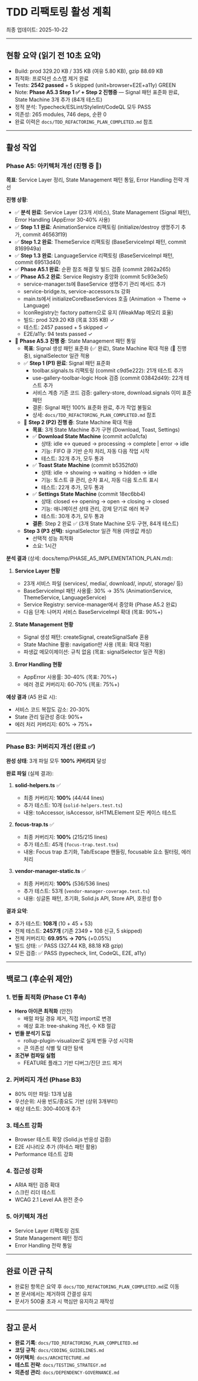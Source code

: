 # TDD 리팩토링 활성 계획

최종 업데이트: 2025-10-22

---

## 현황 요약 (읽기 전 10초 요약)

- Build: prod 329.20 KB / 335 KB (여유 5.80 KB), gzip 88.69 KB
- 최적화: 프로덕션 소스맵 제거 완료
- Tests: **2542 passed** + 5 skipped (unit+browser+E2E+a11y) GREEN
- Note: **Phase A5.3 Step 1 ✅ + Step 2 진행중** — Signal 패턴 표준화 완료,
  State Machine 3개 추가 (84개 테스트)
- 정적 분석: Typecheck/ESLint/Stylelint/CodeQL 모두 PASS
- 의존성: 265 modules, 746 deps, 순환 0
- 완료 이력은 `docs/TDD_REFACTORING_PLAN_COMPLETED.md` 참조

---

## 활성 작업

### Phase A5: 아키텍처 개선 (진행 중 🔄)

**목표**: Service Layer 정리, State Management 패턴 통일, Error Handling 전략
개선

**진행 상황**:

- ✅ **분석 완료**: Service Layer (23개 서비스), State Management (Signal 패턴),
  Error Handling (AppError 30-40% 사용)
- ✅ **Step 1.1 완료**: AnimationService 리팩토링 (initialize/destroy 생명주기
  추가, commit 46563f19)
- ✅ **Step 1.2 완료**: ThemeService 리팩토링 (BaseServiceImpl 패턴, commit
  8169949a)
- ✅ **Step 1.3 완료**: LanguageService 리팩토링 (BaseServiceImpl 패턴, commit
  69513d40)
- ✅ **Phase A5.1 완료**: 순환 참조 해결 및 빌드 검증 (commit 2862a265)
- ✅ **Phase A5.2 완료**: Service Registry 중앙화 (commit 5c93e3e5)
  - service-manager.ts에 BaseService 생명주기 관리 메서드 추가
  - service-bridge.ts, service-accessors.ts 강화
  - main.ts에서 initializeCoreBaseServices 호출 (Animation → Theme → Language)
  - IconRegistry는 factory pattern으로 유지 (WeakMap 메모리 효율)
  - 빌드: prod 329.20 KB (목표 335 KB) ✓
  - 테스트: 2457 passed + 5 skipped ✓
  - E2E/a11y: 94 tests passed ✓
- 🔄 **Phase A5.3 진행 중**: State Management 패턴 통일
  - **목표**: Signal 생성 패턴 표준화 (✅ 완료), State Machine 확대 적용 (🔄
    진행중), signalSelector 일관 적용
  - ✅ **Step 1 (P1) 완료**: Signal 패턴 표준화
    - toolbar.signals.ts 리팩토링 (commit c9d5e222): 21개 테스트 추가
    - use-gallery-toolbar-logic Hook 검증 (commit 03842d49): 22개 테스트 추가
    - 서비스 계층 기존 코드 검증: gallery-store, download.signals 이미 표준 패턴
    - 결론: Signal 패턴 100% 표준화 완료, 추가 작업 불필요
    - 상세: `docs/TDD_REFACTORING_PLAN_COMPLETED.md` 참조
  - 🔄 **Step 2 (P2) 진행 중**: State Machine 확대 적용
    - **목표**: 3개 State Machine 추가 구현 (Download, Toast, Settings)
    - ✅ **Download State Machine** (commit ac0a1cfa)
      - 상태: idle ↔ queued → processing → complete | error → idle
      - 기능: FIFO 큐 기반 순차 처리, 자동 다음 작업 시작
      - 테스트: 32개 추가, 모두 통과
    - ✅ **Toast State Machine** (commit b5352fd0)
      - 상태: idle → showing → waiting → hidden → idle
      - 기능: 토스트 큐 관리, 순차 표시, 자동 다음 토스트 표시
      - 테스트: 22개 추가, 모두 통과
    - ✅ **Settings State Machine** (commit 18ec6bb4)
      - 상태: closed ↔ opening → open → closing → closed
      - 기능: 애니메이션 상태 관리, 강제 닫기로 에러 복구
      - 테스트: 30개 추가, 모두 통과
    - **결론**: Step 2 완료 ✅ (3개 State Machine 모두 구현, 84개 테스트)
  - **Step 3 (P3 선택)**: signalSelector 일관 적용 (파생값 캐싱)
    - 선택적 성능 최적화
    - 소요: 1시간

**분석 결과** (상세: docs/temp/PHASE_A5_IMPLEMENTATION_PLAN.md):

1. **Service Layer 현황**
   - 23개 서비스 파일 (services/, media/, download/, input/, storage/ 등)
   - BaseServiceImpl 패턴 사용률: 30% → 35% (AnimationService, ThemeService,
     LanguageService)
   - Service Registry: service-manager에서 중앙화 (Phase A5.2 완료)
   - 다음 단계: 나머지 서비스 BaseServiceImpl 확대 (목표: 90%+)

2. **State Management 현황**
   - Signal 생성 패턴: createSignal, createSignalSafe 혼용
   - State Machine 활용: navigation만 사용 (목표: 확대 적용)
   - 파생값 메모이제이션: 규칙 없음 (목표: signalSelector 일관 적용)

3. **Error Handling 현황**
   - AppError 사용률: 30-40% (목표: 70%+)
   - 에러 경로 커버리지: 60-70% (목표: 75%+)

**예상 결과** (A5 완료 시):

- 서비스 코드 복잡도 감소: 20-30%
- State 관리 일관성 증대: 90%+
- 에러 처리 커버리지: 60% → 75%+

---

### Phase B3: 커버리지 개선 (완료 ✅)

**완성 상태**: 3개 파일 모두 **100% 커버리지** 달성

**완료 파일** (실제 결과):

1. **solid-helpers.ts** ✅
   - 최종 커버리지: **100%** (44/44 lines)
   - 추가 테스트: 10개 (`solid-helpers.test.ts`)
   - 내용: toAccessor, isAccessor, isHTMLElement 모든 케이스 테스트

2. **focus-trap.ts** ✅
   - 최종 커버리지: **100%** (215/215 lines)
   - 추가 테스트: 45개 (`focus-trap.test.tsx`)
   - 내용: Focus trap 초기화, Tab/Escape 핸들링, focusable 요소 필터링, 에러
     처리

3. **vendor-manager-static.ts** ✅
   - 최종 커버리지: **100%** (536/536 lines)
   - 추가 테스트: 53개 (`vendor-manager-coverage.test.ts`)
   - 내용: 싱글톤 패턴, 초기화, Solid.js API, Store API, 호환성 함수

**결과 요약**:

- 추가 테스트: **108개** (10 + 45 + 53)
- 전체 테스트: **2457개** (기존 2349 + 108 신규, 5 skipped)
- 전체 커버리지: **69.95% → 70%** (+0.05%)
- 빌드 상태: ✅ PASS (327.44 KB, 88.18 KB gzip)
- 모든 검증: ✅ PASS (typecheck, lint, CodeQL, E2E, a11y)

---

## 백로그 (후순위 제안)

### 1. 번들 최적화 (Phase C1 후속)

- **Hero 아이콘 최적화** (안전)
  - 배럴 파일 경유 제거, 직접 import로 변경
  - 예상 효과: tree-shaking 개선, 수 KB 절감
- **번들 분석기 도입**
  - rollup-plugin-visualizer로 실제 번들 구성 시각화
  - 큰 의존성 식별 및 대안 탐색
- **조건부 컴파일 실험**
  - FEATURE 플래그 기반 디버그/진단 코드 제거

### 2. 커버리지 개선 (Phase B3)

- 80% 미만 파일: 13개 남음
- 우선순위: 사용 빈도/중요도 기반 (상위 3개부터)
- 예상 테스트: 300-400개 추가

### 3. 테스트 강화

- Browser 테스트 확장 (Solid.js 반응성 검증)
- E2E 시나리오 추가 (하네스 패턴 활용)
- Performance 테스트 강화

### 4. 접근성 강화

- ARIA 패턴 검증 확대
- 스크린 리더 테스트
- WCAG 2.1 Level AA 완전 준수

### 5. 아키텍처 개선

- Service Layer 리팩토링 검토
- State Management 패턴 정리
- Error Handling 전략 통일

---

## 완료 이관 규칙

- 완료된 항목은 요약 후 `docs/TDD_REFACTORING_PLAN_COMPLETED.md`로 이동
- 본 문서에서는 제거하여 간결성 유지
- 문서가 500줄 초과 시 핵심만 유지하고 재작성

---

## 참고 문서

- **완료 기록**: `docs/TDD_REFACTORING_PLAN_COMPLETED.md`
- **코딩 규칙**: `docs/CODING_GUIDELINES.md`
- **아키텍처**: `docs/ARCHITECTURE.md`
- **테스트 전략**: `docs/TESTING_STRATEGY.md`
- **의존성 관리**: `docs/DEPENDENCY-GOVERNANCE.md`
